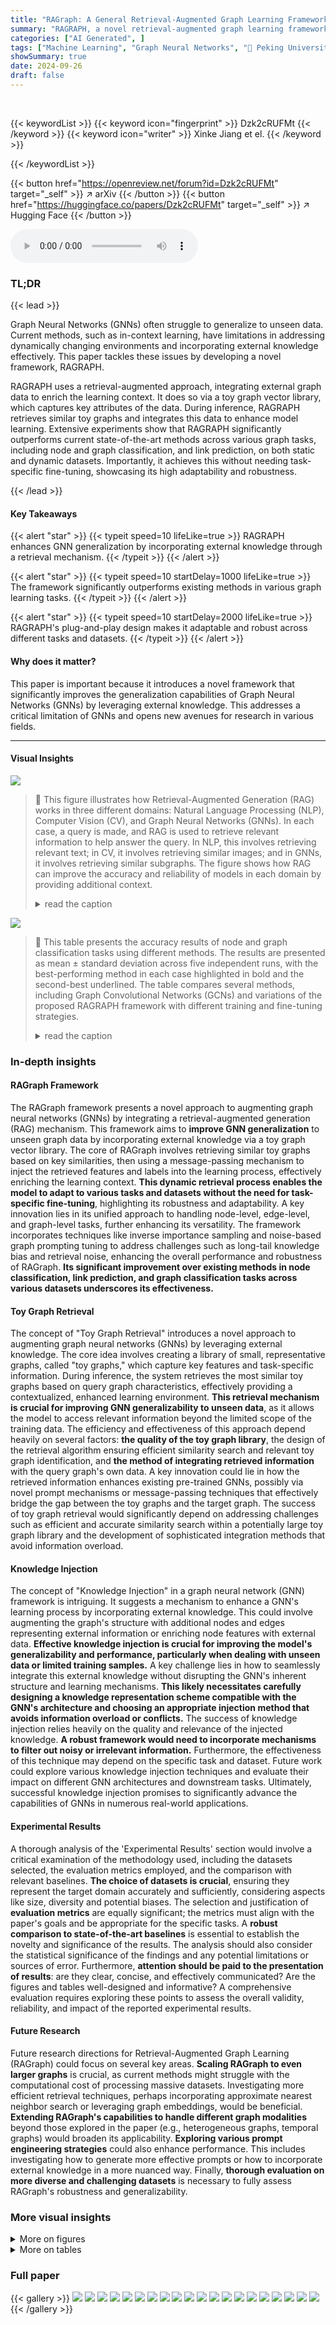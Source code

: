 ```yaml
---
title: "RAGraph: A General Retrieval-Augmented Graph Learning Framework"
summary: "RAGRAPH, a novel retrieval-augmented graph learning framework, boosts GNN generalization by integrating external graph data, significantly outperforming state-of-the-art methods."
categories: ["AI Generated", ]
tags: ["Machine Learning", "Graph Neural Networks", "🏢 Peking University",]
showSummary: true
date: 2024-09-26
draft: false
---
```


<br>

{{< keywordList >}}
{{< keyword icon="fingerprint" >}} Dzk2cRUFMt {{< /keyword >}}
{{< keyword icon="writer" >}} Xinke Jiang et el. {{< /keyword >}}
 
{{< /keywordList >}}

{{< button href="https://openreview.net/forum?id=Dzk2cRUFMt" target="_self" >}}
↗ arXiv
{{< /button >}}
{{< button href="https://huggingface.co/papers/Dzk2cRUFMt" target="_self" >}}
↗ Hugging Face
{{< /button >}}



<audio controls>
    <source src="https://ai-paper-reviewer.com/Dzk2cRUFMt/podcast.wav" type="audio/wav">
    Your browser does not support the audio element.
</audio>


### TL;DR


{{< lead >}}

Graph Neural Networks (GNNs) often struggle to generalize to unseen data.  Current methods, such as in-context learning, have limitations in addressing dynamically changing environments and incorporating external knowledge effectively. This paper tackles these issues by developing a novel framework, RAGRAPH. 



RAGRAPH uses a retrieval-augmented approach, integrating external graph data to enrich the learning context. It does so via a toy graph vector library, which captures key attributes of the data. During inference, RAGRAPH retrieves similar toy graphs and integrates this data to enhance model learning.  Extensive experiments show that RAGRAPH significantly outperforms current state-of-the-art methods across various graph tasks, including node and graph classification, and link prediction, on both static and dynamic datasets. Importantly, it achieves this without needing task-specific fine-tuning, showcasing its high adaptability and robustness.

{{< /lead >}}


#### Key Takeaways

{{< alert "star" >}}
{{< typeit speed=10 lifeLike=true >}} RAGRAPH enhances GNN generalization by incorporating external knowledge through a retrieval mechanism. {{< /typeit >}}
{{< /alert >}}

{{< alert "star" >}}
{{< typeit speed=10 startDelay=1000 lifeLike=true >}} The framework significantly outperforms existing methods in various graph learning tasks. {{< /typeit >}}
{{< /alert >}}

{{< alert "star" >}}
{{< typeit speed=10 startDelay=2000 lifeLike=true >}} RAGRAPH's plug-and-play design makes it adaptable and robust across different tasks and datasets. {{< /typeit >}}
{{< /alert >}}

#### Why does it matter?
This paper is important because it introduces a novel framework that significantly improves the generalization capabilities of Graph Neural Networks (GNNs) by leveraging external knowledge. This addresses a critical limitation of GNNs and opens new avenues for research in various fields.

------
#### Visual Insights



![](https://ai-paper-reviewer.com/Dzk2cRUFMt/figures_1_1.jpg)

> 🔼 This figure illustrates how Retrieval-Augmented Generation (RAG) works in three different domains: Natural Language Processing (NLP), Computer Vision (CV), and Graph Neural Networks (GNNs).  In each case, a query is made, and RAG is used to retrieve relevant information to help answer the query.  In NLP, this involves retrieving relevant text; in CV, it involves retrieving similar images; and in GNNs, it involves retrieving similar subgraphs. The figure shows how RAG can improve the accuracy and reliability of models in each domain by providing additional context.
> <details>
> <summary>read the caption</summary>
> Figure 1: (a) RAG in NLP utilizes retrieval to enhance model responses, based on a query to retrieve related features (e.g., a tail, primarily feeds on mice) and answers (e.g., Cat). (b) In CV, RAG employs similar photo retrieval to enhance model comprehension, assisting in downstream tasks such as inpainting or image question answering. (c) For GNNs, RAG could leverage retrieval of similar historical subgraphs or scenarios to aid in graph-based tasks (e.g., recommendations or fraud detection).
> </details>





![](https://ai-paper-reviewer.com/Dzk2cRUFMt/tables_8_1.jpg)

> 🔼 This table presents the accuracy results of node and graph classification tasks using different methods.  The results are presented as mean ± standard deviation across five independent runs, with the best-performing method in each case highlighted in bold and the second-best underlined.  The table compares several methods, including Graph Convolutional Networks (GCNs) and variations of the proposed RAGRAPH framework with different training and fine-tuning strategies.
> <details>
> <summary>read the caption</summary>
> Table 1: Accuracy evaluation on node and graph classification. All tabular results (%) are in mean± standard deviation across five seeds run, with best bolded and runner-up underlined.
> </details>





### In-depth insights


#### RAGraph Framework
The RAGraph framework presents a novel approach to augmenting graph neural networks (GNNs) by integrating a retrieval-augmented generation (RAG) mechanism.  This framework aims to **improve GNN generalization** to unseen graph data by incorporating external knowledge via a toy graph vector library.  The core of RAGraph involves retrieving similar toy graphs based on key similarities, then using a message-passing mechanism to inject the retrieved features and labels into the learning process, effectively enriching the learning context.  **This dynamic retrieval process enables the model to adapt to various tasks and datasets without the need for task-specific fine-tuning**, highlighting its robustness and adaptability.  A key innovation lies in its unified approach to handling node-level, edge-level, and graph-level tasks, further enhancing its versatility.  The framework incorporates techniques like inverse importance sampling and noise-based graph prompting tuning to address challenges such as long-tail knowledge bias and retrieval noise, enhancing the overall performance and robustness of RAGraph.  **Its significant improvement over existing methods in node classification, link prediction, and graph classification tasks across various datasets underscores its effectiveness.**

#### Toy Graph Retrieval
The concept of "Toy Graph Retrieval" introduces a novel approach to augmenting graph neural networks (GNNs) by leveraging external knowledge.  The core idea involves creating a library of small, representative graphs, called "toy graphs," which capture key features and task-specific information.  During inference, the system retrieves the most similar toy graphs based on query graph characteristics, effectively providing a contextualized, enhanced learning environment. **This retrieval mechanism is crucial for improving GNN generalizability to unseen data**, as it allows the model to access relevant information beyond the limited scope of the training data.  The efficiency and effectiveness of this approach depend heavily on several factors: **the quality of the toy graph library**, the design of the retrieval algorithm ensuring efficient similarity search and relevant toy graph identification, and **the method of integrating retrieved information** with the query graph's own data. A key innovation could lie in how the retrieved information enhances existing pre-trained GNNs, possibly via novel prompt mechanisms or message-passing techniques that effectively bridge the gap between the toy graphs and the target graph. The success of toy graph retrieval would significantly depend on addressing challenges such as efficient and accurate similarity search within a potentially large toy graph library and the development of sophisticated integration methods that avoid information overload.

#### Knowledge Injection
The concept of "Knowledge Injection" in a graph neural network (GNN) framework is intriguing. It suggests a mechanism to enhance a GNN's learning process by incorporating external knowledge.  This could involve augmenting the graph's structure with additional nodes and edges representing external information or enriching node features with external data. **Effective knowledge injection is crucial for improving the model's generalizability and performance, particularly when dealing with unseen data or limited training samples.**  A key challenge lies in how to seamlessly integrate this external knowledge without disrupting the GNN's inherent structure and learning mechanisms.  **This likely necessitates carefully designing a knowledge representation scheme compatible with the GNN's architecture and choosing an appropriate injection method that avoids information overload or conflicts.** The success of knowledge injection relies heavily on the quality and relevance of the injected knowledge.  **A robust framework would need to incorporate mechanisms to filter out noisy or irrelevant information.**  Furthermore, the effectiveness of this technique may depend on the specific task and dataset. Future work could explore various knowledge injection techniques and evaluate their impact on different GNN architectures and downstream tasks.  Ultimately, successful knowledge injection promises to significantly advance the capabilities of GNNs in numerous real-world applications.

#### Experimental Results
A thorough analysis of the 'Experimental Results' section would involve a critical examination of the methodology used, including the datasets selected, the evaluation metrics employed, and the comparison with relevant baselines.  **The choice of datasets is crucial**, ensuring they represent the target domain accurately and sufficiently, considering aspects like size, diversity and potential biases. The selection and justification of **evaluation metrics** are equally significant; the metrics must align with the paper's goals and be appropriate for the specific tasks. A **robust comparison to state-of-the-art baselines** is essential to establish the novelty and significance of the results.  The analysis should also consider the statistical significance of the findings and any potential limitations or sources of error.  Furthermore, **attention should be paid to the presentation of results**: are they clear, concise, and effectively communicated? Are the figures and tables well-designed and informative?  A comprehensive evaluation requires exploring these points to assess the overall validity, reliability, and impact of the reported experimental results.

#### Future Research
Future research directions for Retrieval-Augmented Graph Learning (RAGraph) could focus on several key areas.  **Scaling RAGraph to even larger graphs** is crucial, as current methods might struggle with the computational cost of processing massive datasets.  Investigating more efficient retrieval techniques, perhaps incorporating approximate nearest neighbor search or leveraging graph embeddings, would be beneficial.  **Extending RAGraph's capabilities to handle different graph modalities** beyond those explored in the paper (e.g., heterogeneous graphs, temporal graphs) would broaden its applicability. **Exploring various prompt engineering strategies**  could also enhance performance. This includes investigating how to generate more effective prompts or how to incorporate external knowledge in a more nuanced way. Finally, **thorough evaluation on more diverse and challenging datasets** is necessary to fully assess RAGraph's robustness and generalizability.


### More visual insights

<details>
<summary>More on figures
</summary>


![](https://ai-paper-reviewer.com/Dzk2cRUFMt/figures_4_1.jpg)

> 🔼 This figure illustrates the overall framework of RAGRAPH, a retrieval-augmented graph learning framework. It shows the process of constructing a toy graph database, retrieving relevant toy graphs based on a query graph, and then using those retrieved graphs to enhance the learning process of a pre-trained GNN model for improved performance on graph-level, node-level, and edge-level tasks.
> <details>
> <summary>read the caption</summary>
> Figure 2: The overall framework of RAGRAPH. ● Given resource graph GR, we chunk it and augment toy graphs {GT}, and feed them into pre-trained GNNs to generate hidden embeddings via the encoder and task-specific output vectors via decoder, which are stored as values. Keys such as environment, history, position-aware, and hidden embeddings are stored to form the key-value database of toy graphs GT. For a given query graph Gº, the keys are fetched to retrieve the topK toy graphs Gropk from the database. Leveraging Gropk, intra- and inter-propagation are performed to propagate hidden embeddings and task-specific output vectors to pass retrieved knowledge to center node ve. Through a weighted fusion, the aggregated output is used to perform graph-, node- and edge-level tasks.
> </details>



![](https://ai-paper-reviewer.com/Dzk2cRUFMt/figures_8_1.jpg)

> 🔼 This figure shows the impact of varying the number of hops (k) in the toy graphs and the number of retrieved toy graphs (topk) on the accuracy of node classification.  The left panel shows that accuracy initially increases with k, reaching a peak before decreasing as k becomes too large. The right panel shows that accuracy increases with topk, plateauing after a certain point. Both panels show results for two different datasets, PROTEINS and ENZYMES, highlighting the consistency of the results across different datasets.
> <details>
> <summary>read the caption</summary>
> Figure 3: Hyper-parameter study with hopsk (Left) from 1 to 5 and topk from 1 to 20 (Right) on node classification with PROTEINS, and ENZYMES datasets with the setting in Table 1.
> </details>



![](https://ai-paper-reviewer.com/Dzk2cRUFMt/figures_27_1.jpg)

> 🔼 This figure illustrates the RAGRAPH framework. It shows how the resource graph is chunked into toy graphs, which are then embedded using pre-trained GNNs.  The embeddings and task-specific output vectors are stored as key-value pairs. A query graph is then used to retrieve relevant toy graphs based on key similarity. Finally, the retrieved information is integrated using intra and inter-propagation mechanisms to produce the final output for various downstream tasks.
> <details>
> <summary>read the caption</summary>
> Figure 2: The overall framework of RAGRAPH. ● Given resource graph GR, we chunk it and augment toy graphs {GT}, and feed them into pre-trained GNNs to generate hidden embeddings via the encoder and task-specific output vectors via decoder, which are stored as values. Keys such as environment, history, position-aware, and hidden embeddings are stored to form the key-value database of toy graphs GT. For a given query graph Gº, the keys are fetched to retrieve the topK toy graphs Gropk from the database. Leveraging Gropk, intra- and inter-propagation are performed to propagate hidden embeddings and task-specific output vectors to pass retrieved knowledge to center node ve. Through a weighted fusion, the aggregated output is used to perform graph-, node- and edge-level tasks.
> </details>



![](https://ai-paper-reviewer.com/Dzk2cRUFMt/figures_28_1.jpg)

> 🔼 This figure shows a qualitative analysis of the toy graph retrieval process in RAGRAPH. It illustrates how the task-specific output vectors and hidden embeddings from retrieved toy graphs are propagated and combined to enhance the model's output. The example demonstrates how RAGRAPH uses retrieved toy graphs with similar patterns to the query node's to improve the accuracy of node classification by producing a refined output vector.
> <details>
> <summary>read the caption</summary>
> Figure 5: Qualitative analyses of toy graphs retrieving – how 'generation' works.
> </details>



![](https://ai-paper-reviewer.com/Dzk2cRUFMt/figures_29_1.jpg)

> 🔼 This figure compares and contrasts the approaches of PRODIGY and RAGRAPH for graph learning.  PRODIGY uses in-context learning (ICL) with static example graphs, learning a mapping from input features (X) to output labels (Y). RAGRAPH, on the other hand, incorporates Retrieval-Augmented Generation (RAG), using dynamic toy graphs to retrieve relevant knowledge (both X and Y) and inject it into the query graph.  This illustrates RAGRAPH's ability to handle dynamic data and integrate external information more effectively.
> <details>
> <summary>read the caption</summary>
> Figure 6: Difference Illustration between PRODIGY and RAGRAPH.
> </details>



</details>




<details>
<summary>More on tables
</summary>


![](https://ai-paper-reviewer.com/Dzk2cRUFMt/tables_9_1.jpg)
> 🔼 This table presents the performance of different methods on three link prediction datasets (TAOBAO, KOUBEI, and AMAZON). The performance is evaluated using two metrics: Recall and nDCG (Normalized Discounted Cumulative Gain).  For each dataset, the table shows the average Recall and nDCG scores for each method, along with the standard deviation across multiple runs.  The methods compared include baselines such as LightGCN, SGL, MixGCF, SimGCL, GraphPro+, and variations of the proposed RAGRAPH model (Vanilla/NF, Vanilla/FT, PRODIGY/NF, PRODIGY/FT, RAGRAPH/NF, RAGRAPH/FT, and RAGRAPH/NFT). The results provide a comparison of the proposed model's performance against existing state-of-the-art methods on the link prediction task.
> <details>
> <summary>read the caption</summary>
> Table 2: Performance evaluation (%) on link prediction.
> </details>

![](https://ai-paper-reviewer.com/Dzk2cRUFMt/tables_18_1.jpg)
> 🔼 This table presents the accuracy results for node and graph classification tasks across several datasets.  Multiple methods are compared, including various versions of the proposed RAGRAPH framework (with and without fine-tuning, and with noise prompt tuning).  The results are shown as mean ± standard deviation across five independent runs, highlighting the best performing method in bold and the second-best in underlined.
> <details>
> <summary>read the caption</summary>
> Table 1: Accuracy evaluation on node and graph classification. All tabular results (%) are in mean±standard deviation across five seeds run, with best bolded and runner-up underlined.
> </details>

![](https://ai-paper-reviewer.com/Dzk2cRUFMt/tables_25_1.jpg)
> 🔼 This table presents a comprehensive overview of the eight datasets used in the experiments, encompassing both static and dynamic graph datasets. For each dataset, it provides key statistics such as the number of nodes and edges per graph, graph density, the number of graphs, the number of classes for graph-level and node-level classification tasks, the number of node features, the number of node classes (if applicable), the snapshot granularity (for dynamic datasets), the type of task (node-level, edge-level, graph-level), the type of dataset (static or dynamic), and how the dataset is partitioned for training and testing.
> <details>
> <summary>read the caption</summary>
> Table 4: Statistics of the experimental datasets and summary of datasets.
> </details>

![](https://ai-paper-reviewer.com/Dzk2cRUFMt/tables_26_1.jpg)
> 🔼 This table presents the accuracy results for node and graph classification tasks using various methods.  The results are presented as the mean ± standard deviation across five separate runs with different random seeds.  The best performing method for each task is highlighted in bold, while the second best is underlined.  This allows for a comparison of the performance of different models across different datasets and tasks.
> <details>
> <summary>read the caption</summary>
> Table 1: Accuracy evaluation on node and graph classification. All tabular results (%) are in mean± standard deviation across five seeds run, with best bolded and runner-up underlined.
> </details>

</details>




### Full paper

{{< gallery >}}
<img src="https://ai-paper-reviewer.com/Dzk2cRUFMt/1.png" class="grid-w50 md:grid-w33 xl:grid-w25" />
<img src="https://ai-paper-reviewer.com/Dzk2cRUFMt/2.png" class="grid-w50 md:grid-w33 xl:grid-w25" />
<img src="https://ai-paper-reviewer.com/Dzk2cRUFMt/3.png" class="grid-w50 md:grid-w33 xl:grid-w25" />
<img src="https://ai-paper-reviewer.com/Dzk2cRUFMt/4.png" class="grid-w50 md:grid-w33 xl:grid-w25" />
<img src="https://ai-paper-reviewer.com/Dzk2cRUFMt/5.png" class="grid-w50 md:grid-w33 xl:grid-w25" />
<img src="https://ai-paper-reviewer.com/Dzk2cRUFMt/6.png" class="grid-w50 md:grid-w33 xl:grid-w25" />
<img src="https://ai-paper-reviewer.com/Dzk2cRUFMt/7.png" class="grid-w50 md:grid-w33 xl:grid-w25" />
<img src="https://ai-paper-reviewer.com/Dzk2cRUFMt/8.png" class="grid-w50 md:grid-w33 xl:grid-w25" />
<img src="https://ai-paper-reviewer.com/Dzk2cRUFMt/9.png" class="grid-w50 md:grid-w33 xl:grid-w25" />
<img src="https://ai-paper-reviewer.com/Dzk2cRUFMt/10.png" class="grid-w50 md:grid-w33 xl:grid-w25" />
<img src="https://ai-paper-reviewer.com/Dzk2cRUFMt/11.png" class="grid-w50 md:grid-w33 xl:grid-w25" />
<img src="https://ai-paper-reviewer.com/Dzk2cRUFMt/12.png" class="grid-w50 md:grid-w33 xl:grid-w25" />
<img src="https://ai-paper-reviewer.com/Dzk2cRUFMt/13.png" class="grid-w50 md:grid-w33 xl:grid-w25" />
<img src="https://ai-paper-reviewer.com/Dzk2cRUFMt/14.png" class="grid-w50 md:grid-w33 xl:grid-w25" />
<img src="https://ai-paper-reviewer.com/Dzk2cRUFMt/15.png" class="grid-w50 md:grid-w33 xl:grid-w25" />
<img src="https://ai-paper-reviewer.com/Dzk2cRUFMt/16.png" class="grid-w50 md:grid-w33 xl:grid-w25" />
<img src="https://ai-paper-reviewer.com/Dzk2cRUFMt/17.png" class="grid-w50 md:grid-w33 xl:grid-w25" />
<img src="https://ai-paper-reviewer.com/Dzk2cRUFMt/18.png" class="grid-w50 md:grid-w33 xl:grid-w25" />
<img src="https://ai-paper-reviewer.com/Dzk2cRUFMt/19.png" class="grid-w50 md:grid-w33 xl:grid-w25" />
<img src="https://ai-paper-reviewer.com/Dzk2cRUFMt/20.png" class="grid-w50 md:grid-w33 xl:grid-w25" />
{{< /gallery >}}